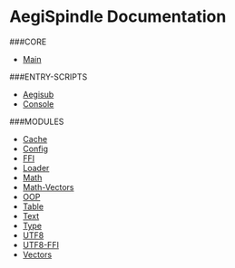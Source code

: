 AegiSpindle Documentation
=========================

###CORE
* [Main](core/main.md)

###ENTRY-SCRIPTS
* [Aegisub](core/aegisub.md)
* [Console](core/console.md)

###MODULES
* [Cache](modules/cache.md)
* [Config](modules/config.md)
* [FFI](modules/ffi.md)
* [Loader](core/loader.md)
* [Math](modules/math.md)
* [Math-Vectors](modules/math-vectors.md)
* [OOP](modules/oop.md)
* [Table](modules/table.md)
* [Text](modules/text.md)
* [Type](modules/type.md)
* [UTF8](modules/utf8.md)
* [UTF8-FFI](modules/utf8-ffi.md)
* [Vectors](modules/vectors.md)
